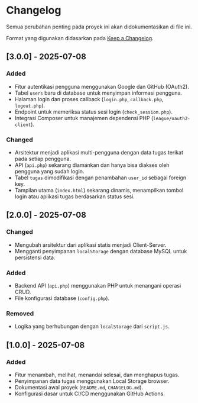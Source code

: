 # Changelog

Semua perubahan penting pada proyek ini akan didokumentasikan di file ini.

Format yang digunakan didasarkan pada [Keep a Changelog](https://keepachangelog.com/en/1.0.0/).

## [3.0.0] - 2025-07-08

### Added
- Fitur autentikasi pengguna menggunakan Google dan GitHub (OAuth2).
- Tabel `users` baru di database untuk menyimpan informasi pengguna.
- Halaman login dan proses callback (`login.php`, `callback.php`, `logout.php`).
- Endpoint untuk memeriksa status sesi login (`check_session.php`).
- Integrasi Composer untuk manajemen dependensi PHP (`league/oauth2-client`).

### Changed
- Arsitektur menjadi aplikasi multi-pengguna dengan data tugas terikat pada setiap pengguna.
- API (`api.php`) sekarang diamankan dan hanya bisa diakses oleh pengguna yang sudah login.
- Tabel `tugas` dimodifikasi dengan penambahan `user_id` sebagai foreign key.
- Tampilan utama (`index.html`) sekarang dinamis, menampilkan tombol login atau aplikasi tugas berdasarkan status sesi.

## [2.0.0] - 2025-07-08

### Changed
- Mengubah arsitektur dari aplikasi statis menjadi Client-Server.
- Mengganti penyimpanan `localStorage` dengan database MySQL untuk persistensi data.

### Added
- Backend API (`api.php`) menggunakan PHP untuk menangani operasi CRUD.
- File konfigurasi database (`config.php`).

### Removed
- Logika yang berhubungan dengan `localStorage` dari `script.js`.

## [1.0.0] - 2025-07-08

### Added
- Fitur menambah, melihat, menandai selesai, dan menghapus tugas.
- Penyimpanan data tugas menggunakan Local Storage browser.
- Dokumentasi awal proyek (`README.md`, `CHANGELOG.md`).
- Konfigurasi dasar untuk CI/CD menggunakan GitHub Actions.
